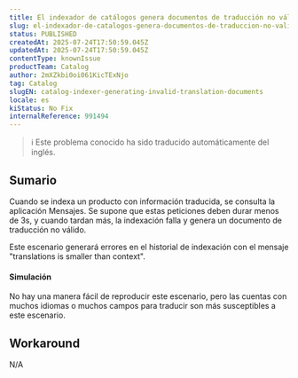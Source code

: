 ```yaml
---
title: El indexador de catálogos genera documentos de traducción no válidos
slug: el-indexador-de-catalogos-genera-documentos-de-traduccion-no-validos
status: PUBLISHED
createdAt: 2025-07-24T17:50:59.045Z
updatedAt: 2025-07-24T17:50:59.045Z
contentType: knownIssue
productTeam: Catalog
author: 2mXZkbi0oi061KicTExNjo
tag: Catalog
slugEN: catalog-indexer-generating-invalid-translation-documents
locale: es
kiStatus: No Fix
internalReference: 991494
---
```


>ℹ️ Este problema conocido ha sido traducido automáticamente del inglés.

## Sumario


Cuando se indexa un producto con información traducida, se consulta la aplicación Mensajes. Se supone que estas peticiones deben durar menos de 3s, y cuando tardan más, la indexación falla y genera un documento de traducción no válido.

Este escenario generará errores en el historial de indexación con el mensaje "translations is smaller than context".


#### Simulación


No hay una manera fácil de reproducir este escenario, pero las cuentas con muchos idiomas o muchos campos para traducir son más susceptibles a este escenario.

## Workaround


N/A


